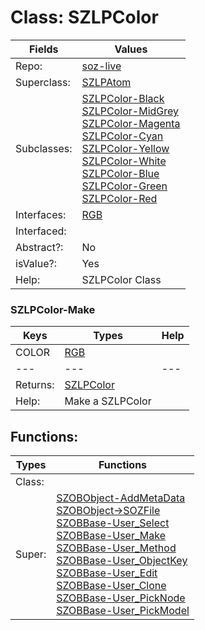 
# Class:	SZLPColor

| Fields | Values |
| --------- | --------- |
| Repo: | [soz-live](/repos/soz-live.html) |
| Superclass: | [SZLPAtom](SZLPAtom.html) |
| Subclasses: | [SZLPColor-Black](SZLPColor-Black.html) <br> [SZLPColor-MidGrey](SZLPColor-MidGrey.html) <br> [SZLPColor-Magenta](SZLPColor-Magenta.html) <br> [SZLPColor-Cyan](SZLPColor-Cyan.html) <br> [SZLPColor-Yellow](SZLPColor-Yellow.html) <br> [SZLPColor-White](SZLPColor-White.html) <br> [SZLPColor-Blue](SZLPColor-Blue.html) <br> [SZLPColor-Green](SZLPColor-Green.html) <br> [SZLPColor-Red](SZLPColor-Red.html) |
| Interfaces: | [RGB](RGB.html) |
| Interfaced: |  |
| Abstract?: | No |
| isValue?: | Yes |
| Help: | SZLPColor Class |

### SZLPColor-Make

| Keys | Types | Help |
| --------- | --------- | --------- |
| COLOR | [RGB](RGB.html) |  |
| --- | --- | --- |
| Returns: | [SZLPColor](SZLPColor.html) |
| Help: | Make a SZLPColor |


## Functions:

| Types | Functions |
| --------- | --------- |
| Class: |  |
| Super: | [SZOBObject-AddMetaData](SZOBObject.html) <br> [SZOBObject->SOZFile](SZOBObject.html) <br> [SZOBBase-User_Select](SZOBBase.html) <br> [SZOBBase-User_Make](SZOBBase.html) <br> [SZOBBase-User_Method](SZOBBase.html) <br> [SZOBBase-User_ObjectKey](SZOBBase.html) <br> [SZOBBase-User_Edit](SZOBBase.html) <br> [SZOBBase-User_Clone](SZOBBase.html) <br> [SZOBBase-User_PickNode](SZOBBase.html) <br> [SZOBBase-User_PickModel](SZOBBase.html) |


